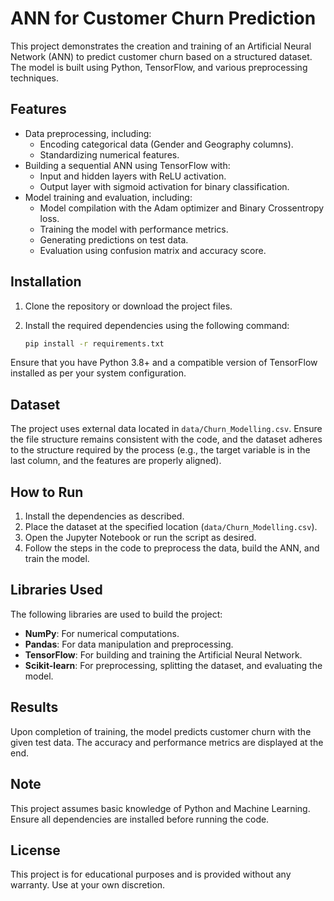 # ANN for Customer Churn Prediction

This project demonstrates the creation and training of an Artificial Neural Network (ANN) to predict customer churn based on a structured dataset. The model is built using Python, TensorFlow, and various preprocessing techniques.

## Features

- Data preprocessing, including:
  - Encoding categorical data (Gender and Geography columns).
  - Standardizing numerical features.
- Building a sequential ANN using TensorFlow with:
  - Input and hidden layers with ReLU activation.
  - Output layer with sigmoid activation for binary classification.
- Model training and evaluation, including:
  - Model compilation with the Adam optimizer and Binary Crossentropy loss.
  - Training the model with performance metrics.
  - Generating predictions on test data.
  - Evaluation using confusion matrix and accuracy score.

## Installation

1. Clone the repository or download the project files.
2. Install the required dependencies using the following command:

   ```bash
   pip install -r requirements.txt
   ```

Ensure that you have Python 3.8+ and a compatible version of TensorFlow installed as per your system configuration.

## Dataset

The project uses external data located in `data/Churn_Modelling.csv`. Ensure the file structure remains consistent with the code, and the dataset adheres to the structure required by the process (e.g., the target variable is in the last column, and the features are properly aligned).

## How to Run

1. Install the dependencies as described.
2. Place the dataset at the specified location (`data/Churn_Modelling.csv`).
3. Open the Jupyter Notebook or run the script as desired.
4. Follow the steps in the code to preprocess the data, build the ANN, and train the model.

## Libraries Used

The following libraries are used to build the project:

- **NumPy**: For numerical computations.
- **Pandas**: For data manipulation and preprocessing.
- **TensorFlow**: For building and training the Artificial Neural Network.
- **Scikit-learn**: For preprocessing, splitting the dataset, and evaluating the model.

## Results

Upon completion of training, the model predicts customer churn with the given test data. The accuracy and performance metrics are displayed at the end.

## Note

This project assumes basic knowledge of Python and Machine Learning. Ensure all dependencies are installed before running the code.

## License

This project is for educational purposes and is provided without any warranty. Use at your own discretion.